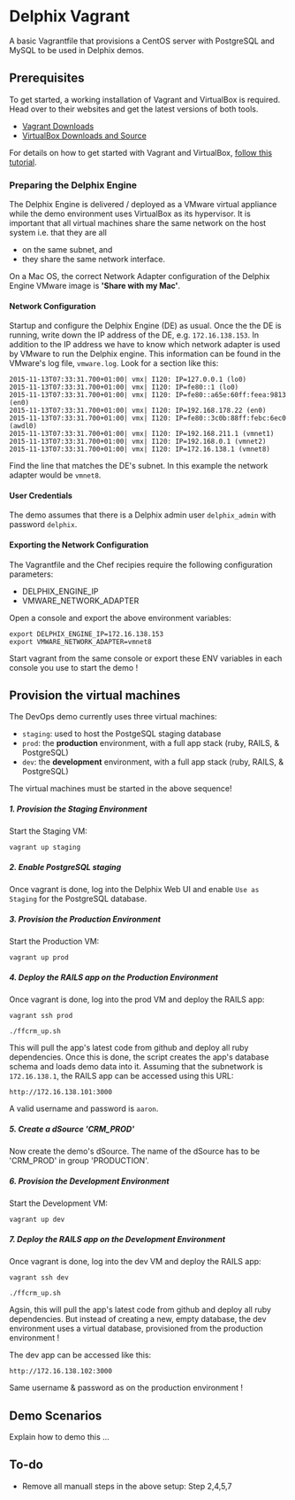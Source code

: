# Delphix Vagrant

A basic Vagrantfile that provisions a CentOS server with PostgreSQL and MySQL to be used in Delphix demos.

## Prerequisites

To get started, a working installation of Vagrant and VirtualBox is required. Head over to their websites and get the latest versions of both tools.

* [Vagrant Downloads](https://www.vagrantup.com/downloads.html)
* [VirtualBox Downloads and Source](https://www.virtualbox.org/wiki/Downloads)

For details on how to get started with Vagrant and VirtualBox, [follow this tutorial](https://docs.vagrantup.com/v2/getting-started/index.html).

### Preparing the Delphix Engine

The Delphix Engine is delivered / deployed as a VMware virtual appliance while the demo environment uses VirtualBox as its hypervisor. It is important that all virtual machines share the same network on the host system i.e. that they are all 

* on the same subnet, and
* they share the same network interface.

On a Mac OS, the correct Network Adapter configuration of the Delphix Engine VMware image is **'Share with my Mac'**.

#### Network Configuration

Startup and configure the Delphix Engine (DE) as usual. Once the the DE is running, write down the IP address of the DE, e.g. `172.16.138.153`. In addition to the IP address we have to know which network adapter is used by VMware to run the Delphix engine. This information can be found in the VMware's log file, `vmware.log`. Look for a section like this:

	2015-11-13T07:33:31.700+01:00| vmx| I120: IP=127.0.0.1 (lo0)
	2015-11-13T07:33:31.700+01:00| vmx| I120: IP=fe80::1 (lo0)
	2015-11-13T07:33:31.700+01:00| vmx| I120: IP=fe80::a65e:60ff:feea:9813 (en0)
	2015-11-13T07:33:31.700+01:00| vmx| I120: IP=192.168.178.22 (en0)
	2015-11-13T07:33:31.700+01:00| vmx| I120: IP=fe80::3c0b:88ff:febc:6ec0 (awdl0)
	2015-11-13T07:33:31.700+01:00| vmx| I120: IP=192.168.211.1 (vmnet1)
	2015-11-13T07:33:31.700+01:00| vmx| I120: IP=192.168.0.1 (vmnet2)
	2015-11-13T07:33:31.700+01:00| vmx| I120: IP=172.16.138.1 (vmnet8)
 
Find the line that matches the DE's subnet. In this example the network adapter would be `vmnet8`.

#### User Credentials

The demo assumes that there is a Delphix admin user `delphix_admin` with password `delphix`.

#### Exporting the Network Configuration

The Vagrantfile and the Chef recipies require the following configuration parameters:

* DELPHIX_ENGINE_IP
* VMWARE_NETWORK_ADAPTER

Open a console and export the above environment variables:

	export DELPHIX_ENGINE_IP=172.16.138.153
	export VMWARE_NETWORK_ADAPTER=vmnet8

Start vagrant from the same console or export these ENV variables in each console you use to start the demo !

## Provision the virtual machines

The DevOps demo currently uses three virtual machines:

* `staging`: used to host the PostgeSQL staging database
* `prod`: the **production** environment, with a full app stack (ruby, RAILS, & PostgreSQL)
* `dev`: the **development** environment, with a full app stack (ruby, RAILS, & PostgreSQL)

The virtual machines must be started in the above sequence!

##### 1. Provision the Staging Environment

Start the Staging VM:

	vagrant up staging

##### 2. Enable PostgreSQL staging

Once vagrant is done, log into the Delphix Web UI and enable `Use as Staging` for the PostgreSQL database.

##### 3. Provision the Production Environment

Start the Production VM:

	vagrant up prod

##### 4. Deploy the RAILS app on the Production Environment

Once vagrant is done, log into the prod VM and deploy the RAILS app:

	vagrant ssh prod
	
	./ffcrm_up.sh

This will pull the app's latest code from github and deploy all ruby dependencies. Once this is done, the script creates the app's database schema and loads demo data into it. Assuming that the subnetwork is `172.16.138.1`, the RAILS app can be accessed using this URL:

	http://172.16.138.101:3000

A valid username and password is `aaron`.

##### 5. Create a dSource 'CRM_PROD'

Now create the demo's dSource. The name of the dSource has to be 'CRM_PROD' in group 'PRODUCTION'.

##### 6. Provision the Development Environment

Start the Development VM:

	vagrant up dev

##### 7. Deploy the RAILS app on the Development Environment

Once vagrant is done, log into the dev VM and deploy the RAILS app:

	vagrant ssh dev
	
	./ffcrm_up.sh

Agsin, this will pull the app's latest code from github and deploy all ruby dependencies. But instead of creating a new, empty database, the dev environment uses a virtual database, provisioned from the production environment !

The dev app can be accessed like this:

	http://172.16.138.102:3000

Same username & password as on the production environment !

## Demo Scenarios

Explain how to demo this ...

## To-do

* Remove all manuall steps in the above setup: Step 2,4,5,7
